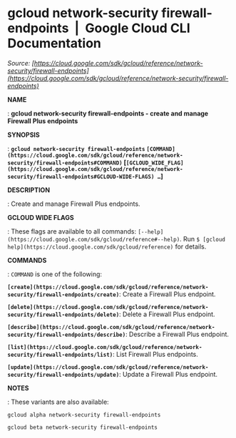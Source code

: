 # gcloud network-security firewall-endpoints  |  Google Cloud CLI Documentation

*Source: [https://cloud.google.com/sdk/gcloud/reference/network-security/firewall-endpoints](https://cloud.google.com/sdk/gcloud/reference/network-security/firewall-endpoints)*

**NAME**

: **gcloud network-security firewall-endpoints - create and manage Firewall Plus endpoints**

**SYNOPSIS**

: **`gcloud network-security firewall-endpoints` `[COMMAND](https://cloud.google.com/sdk/gcloud/reference/network-security/firewall-endpoints#COMMAND)` [`[GCLOUD_WIDE_FLAG](https://cloud.google.com/sdk/gcloud/reference/network-security/firewall-endpoints#GCLOUD-WIDE-FLAGS) …`]**

**DESCRIPTION**

: Create and manage Firewall Plus endpoints.

**GCLOUD WIDE FLAGS**

: These flags are available to all commands: `[--help](https://cloud.google.com/sdk/gcloud/reference#--help)`.
Run `$ [gcloud help](https://cloud.google.com/sdk/gcloud/reference)` for details.

**COMMANDS**

: ``COMMAND`` is one of the following:

**`[create](https://cloud.google.com/sdk/gcloud/reference/network-security/firewall-endpoints/create)`**:
Create a Firewall Plus endpoint.

**`[delete](https://cloud.google.com/sdk/gcloud/reference/network-security/firewall-endpoints/delete)`**:
Delete a Firewall Plus endpoint.

**`[describe](https://cloud.google.com/sdk/gcloud/reference/network-security/firewall-endpoints/describe)`**:
Describe a Firewall Plus endpoint.

**`[list](https://cloud.google.com/sdk/gcloud/reference/network-security/firewall-endpoints/list)`**:
List Firewall Plus endpoints.

**`[update](https://cloud.google.com/sdk/gcloud/reference/network-security/firewall-endpoints/update)`**:
Update a Firewall Plus endpoint.

**NOTES**

: These variants are also available:

```
gcloud alpha network-security firewall-endpoints
```

```
gcloud beta network-security firewall-endpoints
```